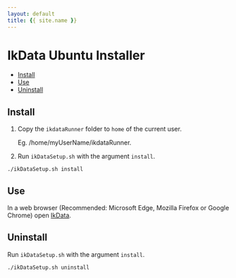 ```yaml
---
layout: default
title: {{ site.name }}
---
```


# IkData Ubuntu Installer <!-- omit in toc -->

- [Install](#install)
- [Use](#use)
- [Uninstall](#uninstall)

## Install

1. Copy the `ikdataRunner` folder to `home` of the current user.

    Eg. /home/myUserName/ikdataRunner.

2. Run `ikDataSetup.sh` with the argument `install`.

````shell
./ikDataSetup.sh install
````

## Use

In a web browser (Recommended: Microsoft Edge, Mozilla Firefox or Google Chrome) open [IkData](http://localhost:8023).

## Uninstall

Run `ikDataSetup.sh` with the argument `install`.

````shell
./ikDataSetup.sh uninstall
````
